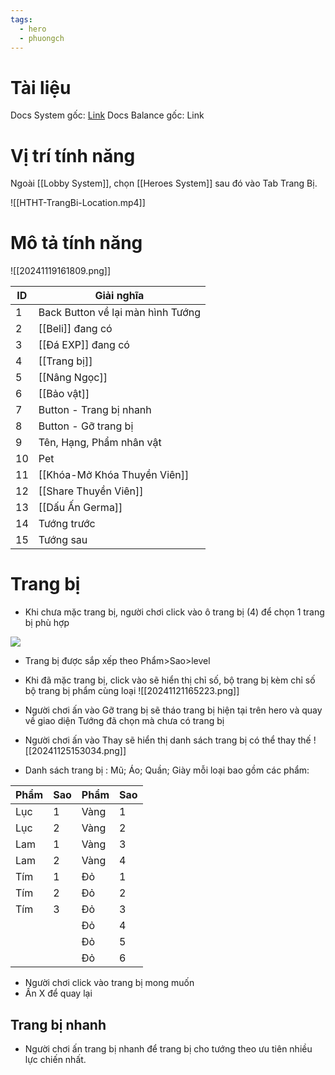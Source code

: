 ```yaml
---
tags:
  - hero
  - phuongch
---
```

# Tài liệu
Docs System gốc: [Link](https://docs.google.com/document/d/12JphWKZLjPIt8g74OX-ahpQsh0lDPTgHdr7dHbTGphU/edit?tab=t.0)
Docs Balance gốc: Link

# Vị trí tính năng
Ngoài [[Lobby System]], chọn [[Heroes System]] sau đó vào Tab Trang Bị.

![[HTHT-TrangBi-Location.mp4]]
# Mô tả tính năng
![[20241119161809.png]]

| ID  | Giải nghĩa                        |
| --- | --------------------------------- |
| 1   | Back Button về lại màn hình Tướng |
| 2   | [[Beli]] đang có                  |
| 3   | [[Đá EXP]] đang có                |
| 4   | [[Trang bị]]                      |
| 5   | [[Nâng Ngọc]]                     |
| 6   | [[Bảo vật]]                       |
| 7   | Button - Trang bị nhanh           |
| 8   | Button - Gỡ trang bị              |
| 9   | Tên, Hạng, Phẩm nhân vật          |
| 10  | Pet                               |
| 11  | [[Khóa-Mở Khóa Thuyền Viên]]      |
| 12  | [[Share Thuyền Viên]]             |
| 13  | [[Dấu Ấn Germa]]                  |
| 14  | Tướng trước                       |
| 15  | Tướng sau                         |

# Trang bị
- Khi chưa mặc trang bị, người chơi click vào ô trang bị (4) để chọn 1 trang bị phù hợp

![](https://lh7-rt.googleusercontent.com/docsz/AD_4nXcEk0WwSZRh9a8B2-pxfn6I_hzOegprC6nevJRJN-bFujIE-2rJonSzcBISNjOv-bc1pvB3uUTbVJS1qt6ntybmX-3y6KJ4ohh5TsvkyCbwDng_sTQaC9ft5pyjJFW2i9FJH2fRKQ?key=OAGsZBxi1N9J8bm8LC37Hi3-)

- Trang bị được sắp xếp theo Phẩm>Sao>level
- Khi đã mặc trang bị, click vào sẽ hiển thị chỉ số, bộ trang bị kèm chỉ số bộ trang bị phẩm cùng loại
![[20241121165223.png]]

- Người chơi ấn vào Gỡ trang bị sẽ tháo trang bị hiện tại trên hero và quay về giao diện Tướng đã chọn mà chưa có trang bị
- Người chơi ấn vào Thay sẽ hiển thị danh sách trang bị có thể thay thế
![[20241125153034.png]]

- Danh sách trang bị : Mũ; Áo; Quần; Giày mỗi loại bao gồm các phẩm:

| Phẩm | Sao | Phẩm | Sao |
| ---- | --- | ---- | --- |
| Lục  | 1   | Vàng | 1   |
| Lục  | 2   | Vàng | 2   |
| Lam  | 1   | Vàng | 3   |
| Lam  | 2   | Vàng | 4   |
| Tím  | 1   | Đỏ   | 1   |
| Tím  | 2   | Đỏ   | 2   |
| Tím  | 3   | Đỏ   | 3   |
|      |     | Đỏ   | 4   |
|      |     | Đỏ   | 5   |
|      |     | Đỏ   | 6   |

- Người chơi click vào trang bị mong muốn
- Ấn X để quay lại

## Trang bị nhanh
- Người chơi ấn trang bị nhanh để trang bị cho tướng theo ưu tiên nhiều lực chiến nhất.

